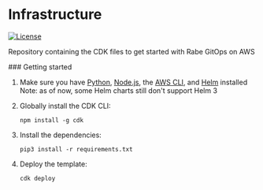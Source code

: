 # Infrastructure

[![License](https://img.shields.io/github/license/rabe-gitops/infrastructure)](LICENSE)

Repository containing the CDK files to get started with Rabe GitOps on AWS

### Getting started

1. Make sure you have [Python](https://www.python.org/downloads/), [Node.js](https://nodejs.org/it/download/), the [AWS CLI](https://docs.aws.amazon.com/cli/latest/userguide/install-cliv2.html), and [Helm](https://helm.sh/docs/intro/install/) installed
Note: as of now, some Helm charts still don't support Helm 3

2. Globally install the CDK CLI:
    ```
    npm install -g cdk
    ```

3. Install the dependencies:
    ```
    pip3 install -r requirements.txt
    ```

4. Deploy the template:
    ```
    cdk deploy
    ```
